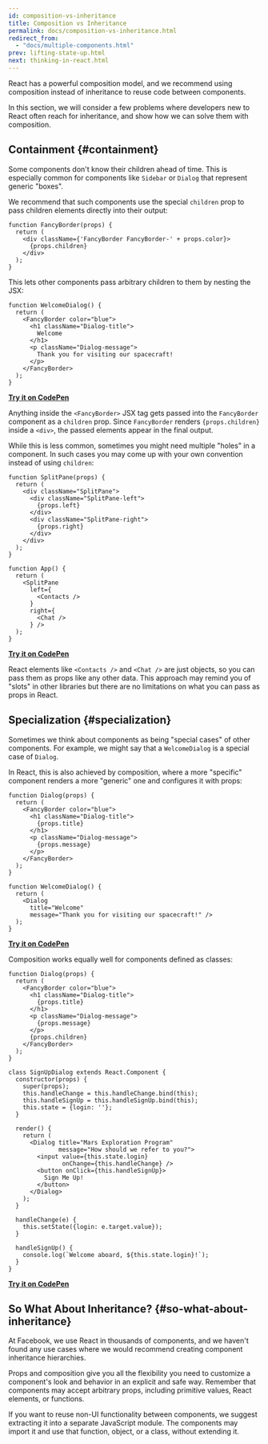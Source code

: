 ```yaml
---
id: composition-vs-inheritance
title: Composition vs Inheritance
permalink: docs/composition-vs-inheritance.html
redirect_from:
  - "docs/multiple-components.html"
prev: lifting-state-up.html
next: thinking-in-react.html
---
```


React has a powerful composition model, and we recommend using composition instead of inheritance to reuse code between components.

In this section, we will consider a few problems where developers new to React often reach for inheritance, and show how we can solve them with composition.

## Containment {#containment}

Some components don't know their children ahead of time. This is especially common for components like `Sidebar` or `Dialog` that represent generic "boxes".

We recommend that such components use the special `children` prop to pass children elements directly into their output:

```js{4}
function FancyBorder(props) {
  return (
    <div className={'FancyBorder FancyBorder-' + props.color}>
      {props.children}
    </div>
  );
}
```

This lets other components pass arbitrary children to them by nesting the JSX:

```js{4-9}
function WelcomeDialog() {
  return (
    <FancyBorder color="blue">
      <h1 className="Dialog-title">
        Welcome
      </h1>
      <p className="Dialog-message">
        Thank you for visiting our spacecraft!
      </p>
    </FancyBorder>
  );
}
```

**[Try it on CodePen](https://codepen.io/gaearon/pen/ozqNOV?editors=0010)**

Anything inside the `<FancyBorder>` JSX tag gets passed into the `FancyBorder` component as a `children` prop. Since `FancyBorder` renders `{props.children}` inside a `<div>`, the passed elements appear in the final output.

While this is less common, sometimes you might need multiple "holes" in a component. In such cases you may come up with your own convention instead of using `children`:

```js{5,8,18,21}
function SplitPane(props) {
  return (
    <div className="SplitPane">
      <div className="SplitPane-left">
        {props.left}
      </div>
      <div className="SplitPane-right">
        {props.right}
      </div>
    </div>
  );
}

function App() {
  return (
    <SplitPane
      left={
        <Contacts />
      }
      right={
        <Chat />
      } />
  );
}
```

[**Try it on CodePen**](https://codepen.io/gaearon/pen/gwZOJp?editors=0010)

React elements like `<Contacts />` and `<Chat />` are just objects, so you can pass them as props like any other data. This approach may remind you of "slots" in other libraries but there are no limitations on what you can pass as props in React.

## Specialization {#specialization}

Sometimes we think about components as being "special cases" of other components. For example, we might say that a `WelcomeDialog` is a special case of `Dialog`.

In React, this is also achieved by composition, where a more "specific" component renders a more "generic" one and configures it with props:

```js{5,8,16-18}
function Dialog(props) {
  return (
    <FancyBorder color="blue">
      <h1 className="Dialog-title">
        {props.title}
      </h1>
      <p className="Dialog-message">
        {props.message}
      </p>
    </FancyBorder>
  );
}

function WelcomeDialog() {
  return (
    <Dialog
      title="Welcome"
      message="Thank you for visiting our spacecraft!" />
  );
}
```

[**Try it on CodePen**](https://codepen.io/gaearon/pen/kkEaOZ?editors=0010)

Composition works equally well for components defined as classes:

```js{10,27-31}
function Dialog(props) {
  return (
    <FancyBorder color="blue">
      <h1 className="Dialog-title">
        {props.title}
      </h1>
      <p className="Dialog-message">
        {props.message}
      </p>
      {props.children}
    </FancyBorder>
  );
}

class SignUpDialog extends React.Component {
  constructor(props) {
    super(props);
    this.handleChange = this.handleChange.bind(this);
    this.handleSignUp = this.handleSignUp.bind(this);
    this.state = {login: ''};
  }

  render() {
    return (
      <Dialog title="Mars Exploration Program"
              message="How should we refer to you?">
        <input value={this.state.login}
               onChange={this.handleChange} />
        <button onClick={this.handleSignUp}>
          Sign Me Up!
        </button>
      </Dialog>
    );
  }

  handleChange(e) {
    this.setState({login: e.target.value});
  }

  handleSignUp() {
    console.log(`Welcome aboard, ${this.state.login}!`);
  }
}
```

[**Try it on CodePen**](https://codepen.io/gaearon/pen/gwZbYa?editors=0010)

## So What About Inheritance? {#so-what-about-inheritance}

At Facebook, we use React in thousands of components, and we haven't found any use cases where we would recommend creating component inheritance hierarchies.

Props and composition give you all the flexibility you need to customize a component's look and behavior in an explicit and safe way. Remember that components may accept arbitrary props, including primitive values, React elements, or functions.

If you want to reuse non-UI functionality between components, we suggest extracting it into a separate JavaScript module. The components may import it and use that function, object, or a class, without extending it.
